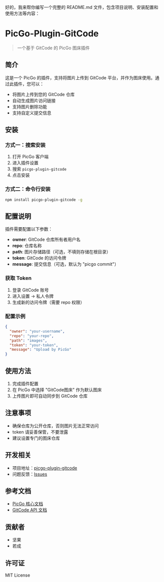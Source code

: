 好的，我来帮你编写一个完整的 README.md 文件，包含项目说明、安装配置和使用方法等内容：

# PicGo-Plugin-GitCode

> 一个基于 GitCode 的 PicGo 图床插件

## 简介

这是一个 PicGo 的插件，支持将图片上传到 GitCode 平台，并作为图床使用。通过此插件，您可以：

- 将图片上传到您的 GitCode 仓库
- 自动生成图片访问链接
- 支持图片删除功能
- 支持自定义提交信息

## 安装

### 方式一：搜索安装
1. 打开 PicGo 客户端
2. 进入插件设置
3. 搜索 `picgo-plugin-gitcode`
4. 点击安装

### 方式二：命令行安装
```bash
npm install picgo-plugin-gitcode -g
```

## 配置说明

插件需要配置以下参数：

- **owner**: GitCode 仓库所有者用户名
- **repo**: 仓库名称
- **path**: 图片存储路径（可选，不填则存储在根目录）
- **token**: GitCode 的访问令牌
- **message**: 提交信息（可选，默认为 "picgo commit"）

### 获取 Token

1. 登录 GitCode 账号
2. 进入设置 -> 私人令牌
3. 生成新的访问令牌（需要 repo 权限）

### 配置示例

```json
{
  "owner": "your-username",
  "repo": "your-repo",
  "path": "images",
  "token": "your-token",
  "message": "Upload by PicGo"
}
```

## 使用方法

1. 完成插件配置
2. 在 PicGo 中选择 "GitCode图床" 作为默认图床
3. 上传图片即可自动同步到 GitCode 仓库

## 注意事项

- 确保仓库为公开仓库，否则图片无法正常访问
- token 请妥善保管，不要泄露
- 建议设置专门的图床仓库

## 开发相关

- 项目地址：[picgo-plugin-gitcode](https://gitcode.com/nutpi/picgo-plugin-gitcode)
- 问题反馈：[Issues](https://gitcode.com/nutpi/picgo-plugin-gitcode/issues)

## 参考文档

- [PicGo 核心文档](https://picgo.github.io/PicGo-Core-Doc/)
- [GitCode API 文档](https://docs.gitcode.com/docs/apis/)

## 贡献者

- 坚果
- 若成

## 许可证

MIT License

